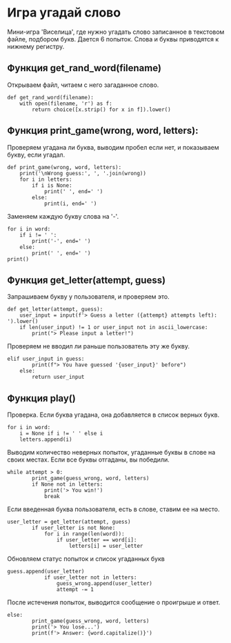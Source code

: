 # Игра угадай слово #

Мини-игра 'Виселица', где нужно угадать слово записанное в текстовом файле, подбором букв. Дается 6 попыток. Слова и буквы приводятся к нижнему регистру.

## Функция get_rand_word(filename) ##

Открываем файл, читаем с него загаданное слово.
```commandline
def get_rand_word(filename):
    with open(filename, 'r') as f:
        return choice([x.strip() for x in f]).lower()
```

## Функция print_game(wrong, word, letters): ## 

Проверяем угадана ли буква, выводим пробел если нет, и показываем букву, если угадал.
```commandline
def print_game(wrong, word, letters):
    print('\nWrong guess:', ', '.join(wrong))
    for i in letters:
        if i is None:
            print(' ', end=' ')
        else:
            print(i, end=' ')
```

Заменяем каждую букву слова на '-'.
```commandline
for i in word:
    if i != ' ':
        print('-', end=' ')
    else:
        print(' ', end=' ')
print()
```

## Функция get_letter(attempt, guess) ##
Запрашиваем букву у пользователя, и проверяем это.
```commandline
def get_letter(attempt, guess):
    user_input = input(f'> Guess a letter ({attempt} attempts left): ').lower()
    if len(user_input) != 1 or user_input not in ascii_lowercase:
        print("> Please input a letter!")
```
Проверяем не вводил ли раньше пользователь эту же букву.
```
elif user_input in guess:
        print(f"> You have guessed '{user_input}' before")
    else:
        return user_input
```        


## Функция play() ##

Проверка. Если буква угадана, она добавляется в список верных букв. 
```
for i in word:
    i = None if i != ' ' else i
    letters.append(i)
```


Выводим количество неверных попыток, угаданные буквы в слове на своих местах. Если все буквы отгаданы, вы победили.
```
while attempt > 0:
        print_game(guess_wrong, word, letters)
        if None not in letters:
            print('> You win!')
            break
```
Если введенная буква пользователя, есть в слове, ставим ее на место.
```
user_letter = get_letter(attempt, guess)
        if user_letter is not None:
            for i in range(len(word)):
                if user_letter == word[i]:
                    letters[i] = user_letter                   
```
Обновляем статус попыток и список угаданных букв
```
guess.append(user_letter)
            if user_letter not in letters:
                guess_wrong.append(user_letter)
                attempt -= 1
```
После истечения попыток, выводится сообщение о проигрыше и ответ.
```commandline
else:
        print_game(guess_wrong, word, letters)
        print('> You lose...')
        print(f'> Answer: {word.capitalize()}')
```